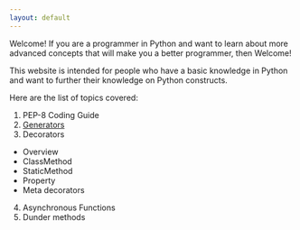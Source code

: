 ```yaml
---
layout: default
---
```


Welcome! If you are a programmer in Python and want to learn about more advanced concepts that will make you a better programmer, then Welcome!

This website is intended for people who have a basic knowledge in Python and want to further their knowledge on Python constructs.

Here are the list of topics covered:

1. PEP-8 Coding Guide
2. [Generators](./concepts/generators.html)
3. Decorators
 - Overview
 - ClassMethod
 - StaticMethod
 - Property
 - Meta decorators
4. Asynchronous Functions
5. Dunder methods